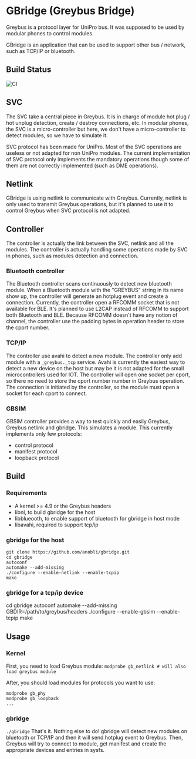# GBridge (Greybus Bridge)

Greybus is a protocol layer for UniPro bus.
It was supposed to be used by modular phones to control modules.

GBridge is an application that can be used to support other bus / network,
such as TCP/IP or bluetooth. 

## Build Status

![CI](https://github.com/cfriedt/gbridge/workflows/CI/badge.svg)

## SVC
The SVC take a central piece in Greybus.
It is in charge of module hot plug / hot unplug detection,
create / destroy connections, etc.
In modular phones, the SVC is a micro-controller but here,
we don't have a micro-controller to detect modules,
so we have to simulate it.

SVC protocol has been made for UniPro.
Most of the SVC operations are useless or not adapted for non UniPro modules.
The current implementation of SVC protocol only implements the mandatory
operations though some of them are not correctly implemented
(such as DME operations).

## Netlink
GBridge is using netlink to communicate with Greybus.
Currently, netlink is only used to transmit Greybus operations,
but it's planned to use it to control Greybus when SVC protocol is not adapted.

## Controller
The controller is actually the link between the SVC, netlink and all the
modules.
The controller is actually handling some operations made by SVC in phones,
such as modules detection and connection.

### Bluetooth controller
The Bluetooth controller scans continuously to detect new bluetooth module.
When a Bluetooth module with the "GREYBUS" string in its name show up,
the controller will generate an hotplug event and create a connection.
Currently, the controller open a RFCOMM socket that is not available for BLE.
It's planned to use L2CAP instead of RFCOMM to support both Bluetooth and BLE.
Because RFCOMM doesn't have any notion of channel, the controller use the
padding bytes in operation header to store the cport number.

### TCP/IP
The controller use avahi to detect a new module.
The controller only add module with a `_greybus._tcp` service.
Avahi is currently the easiest way to detect a new device on the host but
may be it is not adapted for the small microcontrollers used for IOT.
The controller will open one socket per cport, so there no need to store
the cport number number in Greybus operation.
The connection is initiated by the controller, so the module must open
a socket for each cport to connect.

### GBSIM
GBSIM controller provides a way to test quickly and easily Greybus, Greybus netlink and gbridge.
This simulates a module. This currently implements only few protocols:
- control protocol
- manifest protocol
- loopback protocol

## Build

### Requirements
- A kernel >= 4.9 or the Greybus headers
- libnl, to build gbridge for the host
- libblueooth, to enable support of bluetooth for gbridge in host mode
- libavahi, required to support tcp/ip

### gbridge for the host
```
git clone https://github.com/anobli/gbridge.git
cd gbridge
autoconf
automake --add-missing
./configure --enable-netlink --enable-tcpip
make
```

### gbridge for a tcp/ip device
cd gbridge
autoconf
automake --add-missing
GBDIR=/path/to/greybus/headers ./configure --enable-gbsim --enable-tcpip
make

## Usage

### Kernel
First, you need to load Greybus module:
`modprobe gb_netlink # will also load greybus module`

After, you should load modules for protocols you want to use:
```
modprobe gb_phy
modprobe gb_loopback
...
```

### gbridge
`./gbridge`
That's it. Nothing else to do!
gbridge will detect new modules on bluetooth or TCP/IP and then
it will send hotplug event to Greybus.
Then, Greybus will try to connect to module, get manifest and create
the appropriate devices and entries in sysfs.
